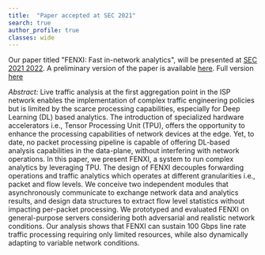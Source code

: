 ```yaml
---
title:  "Paper accepted at SEC 2021"
search: true
author_profile: true
classes: wide
---
```


Our paper titled "FENXI: Fast in-network analytics", will be presented at <a href="http://acm-ieee-sec.org/2021/">SEC 2021 2022</a>. A preliminary version of the paper is available <a href="https://arxiv.org/abs/2105.11738">here</a>. Full version <a href="https://gallomassimo.github.io/docs/2021sec.pdf">here</a> 

*Abstract:* Live traffic analysis at the first aggregation point in the ISP network enables the implementation of complex traffic engineering policies but is limited by the scarce processing capabilities, especially for Deep Learning (DL) based analytics. The introduction of specialized hardware accelerators i.e., Tensor Processing Unit (TPU), offers the opportunity to enhance the processing capabilities of network devices at the edge. Yet, to date, no packet processing pipeline is capable of offering DL-based analysis capabilities in the data-plane, without interfering with network operations.
In this paper, we present FENXI, a system to run complex analytics by leveraging TPU. The design of FENXI decouples forwarding operations and traffic analytics which operates at different granularities i.e., packet and flow levels. We conceive two independent modules that asynchronously communicate to exchange network data and analytics results, and design data structures to extract flow level statistics without impacting per-packet processing. We prototyped and evaluated FENXI on general-purpose servers considering both adversarial and realistic network conditions. Our analysis shows that FENXI can sustain 100 Gbps line rate traffic processing requiring only limited resources, while also dynamically adapting to variable network conditions.